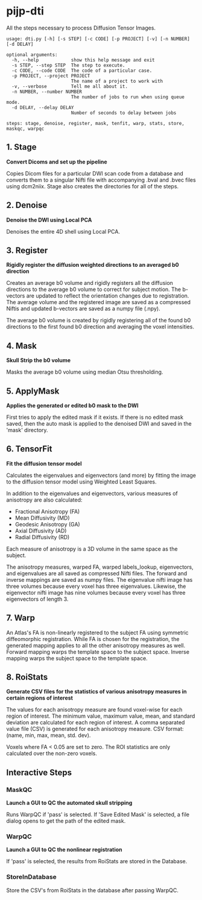 # pijp-dti

All the steps necessary to process Diffusion Tensor Images.


```
usage: dti.py [-h] [-s STEP] [-c CODE] [-p PROJECT] [-v] [-n NUMBER] [-d DELAY]

optional arguments:
  -h, --help            show this help message and exit
  -s STEP, --step STEP  The step to execute.
  -c CODE, --code CODE  The code of a particular case.
  -p PROJECT, --project PROJECT
                        The name of a project to work with
  -v, --verbose         Tell me all about it.
  -n NUMBER, --number NUMBER
                        The number of jobs to run when using queue mode.
  -d DELAY, --delay DELAY
                        Number of seconds to delay between jobs

steps: stage, denoise, register, mask, tenfit, warp, stats, store, maskqc, warpqc
```

## 1. Stage

**Convert Dicoms and set up the pipeline**

Copies Dicom files for a particular DWI scan code from a database and
converts them to a singular Nifti file with accompanying .bval and
.bvec files using dcm2niix. Stage also creates the directories for all of the steps.

## 2. Denoise

**Denoise the DWI using Local PCA**

Denoises the entire 4D shell using Local PCA.


## 3. Register

**Rigidly register the diffusion weighted directions to an averaged
b0 direction**

Creates an average b0 volume and rigidly registers all the diffusion
directions to the average b0 volume to correct for subject motion.
The b-vectors are updated to reflect the orientation changes due to registration.
The average volume and the registered image are saved as a compressed
Niftis and updated b-vectors are saved as a numpy file (.npy).

The average b0 volume is created by rigidly registering all of the found
b0 directions to the first found b0 direction and averaging the voxel
intensities.

## 4. Mask

**Skull Strip the b0 volume**

Masks the average b0 volume using median Otsu thresholding.

## 5. ApplyMask

**Applies the generated or edited b0 mask to the DWI**

First tries to apply the edited mask if it exists. If there is no
edited mask saved, then the auto mask is applied to the denoised DWI
and saved in the 'mask' directory.

## 6. TensorFit

**Fit the diffusion tensor model**

Calculates the eigenvalues and eigenvectors (and more) by fitting the
image to the diffusion tensor model using Weighted Least Squares.

In addition to the eigenvalues and eigenvectors, various measures of
anisotropy are also calculated:

* Fractional Anisotropy (FA)
* Mean Diffusivity (MD)
* Geodesic Anisotropy (GA)
* Axial Diffusivity (AD)
* Radial Diffusivity (RD)

Each measure of anisotropy is a 3D volume in the same space as the subject.

The anisotropy measures, warped FA, warped labels_lookup, eigenvectors, and
eigenvalues are all saved as compressed Nifti files. The forward and
inverse mappings are saved as numpy files. The eigenvalue nifti image has three volumes
because every voxel has three eigenvalues. Likewise, the eigenvector nifti image has
nine volumes because every voxel has three eigenvectors of length 3.

## 7. Warp

An Atlas's FA is non-linearly registered to the subject FA using
symmetric diffeomorphic registration. While FA is chosen for the
registration, the generated mapping applies to all the other anisotropy
measures as well. Forward mapping warps the template space to the subject space.
Inverse mapping warps the subject space to the template space.


## 8. RoiStats

**Generate CSV files for the statistics of various anisotropy measures in
certain regions of interest**

The values for each anisotropy measure are found voxel-wise for each
region of interest. The minimum value, maximum value, mean, and standard
deviation are calculated for each region of interest. A comma separated
value file (CSV) is generated for each anisotropy measure. CSV
format: (name, min, max, mean, std. dev).

Voxels where FA < 0.05 are set to zero. The ROI statistics are only
calculated over the non-zero voxels.

## Interactive Steps

### MaskQC

**Launch a GUI to QC the automated skull stripping**

Runs WarpQC if 'pass' is selected. If 'Save Edited Mask' is selected,
a file dialog opens to get the path of the edited mask.

### WarpQC

**Launch a GUI to QC the nonlinear registration**

If 'pass' is selected, the results from RoiStats are stored in the Database.

### StoreInDatabase

Store the CSV's from RoiStats in the database after passing WarpQC.
